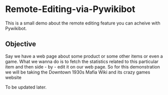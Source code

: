 # Remote-Editing-via-Pywikibot
This is a small demo about the remote editing feature you can acheive with Pywikibot. 
## Objective
Say we have a web page about some product or some other items or even a game. What we wanna do is to fetch the statistics related to this particular item and then side - by - edit it on our web page. So for this demonstration we will be taking the Downtown 1930s Mafia Wiki and its crazy games website

To be updated later.
